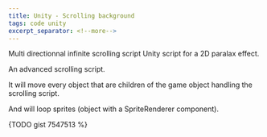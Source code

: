 ```yaml
---
title: Unity - Scrolling background
tags: code unity
excerpt_separator: <!--more-->
---
```


Multi directionnal infinite scrolling script Unity script for a 2D paralax effect.

<!--more-->

An advanced scrolling script.

It will move every object that are children of the game object handling the scrolling script.

And will loop sprites (object with a SpriteRenderer component).

{TODO gist 7547513 %}
